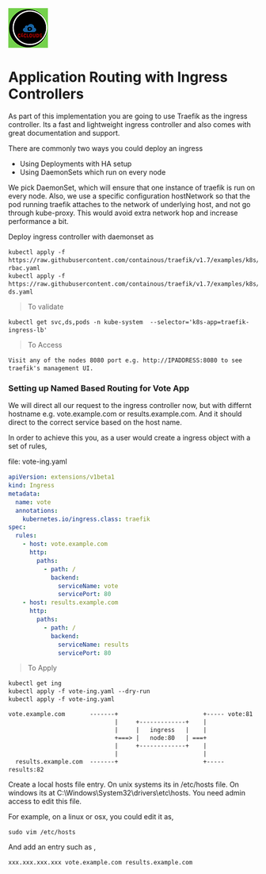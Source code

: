 <img src="images/c4logo.png">

# Application Routing with Ingress Controllers
As part of this implementation you are going to use Traefik as the ingress controller. Its a fast and lightweight ingress controller and also comes with great documentation and support.

There are commonly two ways you could deploy an ingress
 * Using Deployments with HA setup
 * Using DaemonSets which run on every node
 
We pick DaemonSet, which will ensure that one instance of traefik is run on every node. Also, we use a specific configuration hostNetwork so that the pod running traefik attaches to the network of underlying host, and not go through kube-proxy. This would avoid extra network hop and increase performance a bit.

Deploy ingress controller with daemonset as

```shell
kubectl apply -f https://raw.githubusercontent.com/containous/traefik/v1.7/examples/k8s/traefik-rbac.yaml
kubectl apply -f https://raw.githubusercontent.com/containous/traefik/v1.7/examples/k8s/traefik-ds.yaml

```

> To validate
```
kubectl get svc,ds,pods -n kube-system  --selector='k8s-app=traefik-ingress-lb'
```
> To Access 

```
Visit any of the nodes 8080 port e.g. http://IPADDRESS:8080 to see traefik's management UI.
```

### Setting up Named Based Routing for Vote App
We will direct all our request to the ingress controller now, but with differnt hostname e.g. vote.example.com or results.example.com. And it should direct to the correct service based on the host name.

In order to achieve this you, as a user would create a ingress object with a set of rules,

file: vote-ing.yaml

```yaml
apiVersion: extensions/v1beta1
kind: Ingress
metadata:
  name: vote
  annotations:
    kubernetes.io/ingress.class: traefik
spec:
  rules:
    - host: vote.example.com
      http:
        paths:
          - path: /
            backend:
              serviceName: vote
              servicePort: 80
    - host: results.example.com
      http:
        paths:
          - path: /
            backend:
              serviceName: results
              servicePort: 80
```

> To Apply
```
kubectl get ing
kubectl apply -f vote-ing.yaml --dry-run
kubectl apply -f vote-ing.yaml
```

```
vote.example.com       -------+                        +----- vote:81
                              |     +-------------+    |
                              |     |   ingress   |    |
                              +===> |   node:80   | ===+
                              |     +-------------+    |
                              |                        |
  results.example.com  -------+                        +----- results:82
```

Create a local hosts file entry. On unix systems its in /etc/hosts file. On windows its at C:\Windows\System32\drivers\etc\hosts. You need admin access to edit this file.

For example, on a linux or osx, you could edit it as,

```
sudo vim /etc/hosts
```

And add an entry such as ,
```
xxx.xxx.xxx.xxx vote.example.com results.example.com
```
